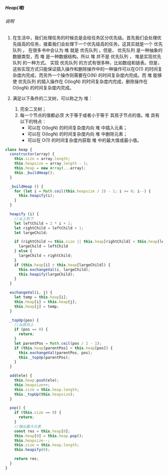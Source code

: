 ##### Heap(堆)
###### 说明
1. 在生活中，我们处理任务的时候总是会给任务区分优先级。首先我们会处理优先级高的任务，接着我们会处理下一个优先级高的任务。这其实就是一个 优先队列 。
在很多书中会认为 堆 就是 优先队列 。但是， 优先队列 是一种抽象的数据类型，而 堆 是一种数据结构。所以 堆 并不是 优先队列 ， 堆是实现优先队列 的一种方式。
实现 优先队列 的方式有很多种，比如数组和链表。但是，这些实现方式只能保证插入操作和删除操作中的一种操作可以在O(1) 的时间复杂度内完成，而另外一个操作则需要在O(N) 的时间复杂度内完成。而 堆 能够使 优先队列 的插入操作在 O(logN) 的时间复杂度内完成，删除操作在O(logN) 的时间复杂度内完成。

2. 满足以下条件的二叉树，可以称之为 堆：
   1. 完全二叉树；
   2. 每一个节点的值都必须 大于等于或者小于等于 其孩子节点的值。堆 具有以下的特点：
      - 可以在 O(logN) 的时间复杂度内向 堆 中插入元素；
      - 可以在 O(logN) 的时间复杂度内向 堆 中删除元素；
      - 可以在 O(1) 的时间复杂度内获取 堆 中的最大值或最小值。
```javascript
class heap {
  constructor(array) {
    this.size = array.length;
    this.heapsize = array.length - 1;
    this.heap = new Array(...array);
    this._buildHeap();
  }

  _buildHeap () {
    for (let i = Math.ceil(this.heapsize / 2) - 1; i >= 0; i--) {
      this.heapify(i);
    }
  }

  heapify (i) {
    //从上到下
    let leftChild = 2 * i + 1;
    let rightChild = leftChild + 1;
    let largeChild;

    if (rightChild >= this.size || this.heap[rightChild] < this.heap[leftChild]) {
      largeChild = leftChild
    } else {
      largeChild = rightChild;
    }
    if (this.heap[i] < this.heap[largeChild]) {
      this.exchangeVal(i, largeChild);
      this.heapify(largeChild);
    }
  }

  exchangeVal(i, j) {
    let temp = this.heap[i];
    this.heap[i] = this.heap[j];
    this.heap[j] = temp;
  }

  _topUp(pos) {
    //从底向上
    if (pos == 0) {
      return;
    }
    let parentPos = Math.ceil(pos / 2 - 1);
    if (this.heap[parentPos] < this.heap[pos]) {
      this.exchangeVal(parentPos, pos);
      this._topUp(parentPos);
    }
  }

  add(ele) {
    this.heap.push(ele);
    this.heapsize++;
    this.size = this.heap.length;
    this._topUp(this.heapsize);
  }

  pop() {
    if (this.size == 0) {
      return;
    }
    //弹出最大元素
    const res = this.heap[0];
    this.heap[0] = this.heap.pop();
    this.heapsize--;
    this.size = this.heap.length;
    this.heapify(0);

    return res;
  }
}
```

